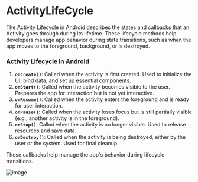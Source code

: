 # ActivityLifeCycle
The Activity Lifecycle in Android describes the states and callbacks that an Activity goes through during its lifetime. These lifecycle methods help developers manage app behavior during state transitions, such as when the app moves to the foreground, background, or is destroyed.


### **Activity Lifecycle in Android**

1. **`onCreate()`**: Called when the activity is first created. Used to initialize the UI, bind data, and set up essential components.  
2. **`onStart()`**: Called when the activity becomes visible to the user. Prepares the app for interaction but is not yet interactive.  
3. **`onResume()`**: Called when the activity enters the foreground and is ready for user interaction.  
4. **`onPause()`**: Called when the activity loses focus but is still partially visible (e.g., another activity is in the foreground).  
5. **`onStop()`**: Called when the activity is no longer visible. Used to release resources and save data.  
6. **`onDestroy()`**: Called when the activity is being destroyed, either by the user or the system. Used for final cleanup.  

These callbacks help manage the app's behavior during lifecycle transitions.

![image](https://github.com/user-attachments/assets/1b8c9ad7-9459-4e6e-a18b-2083431c7c39)

